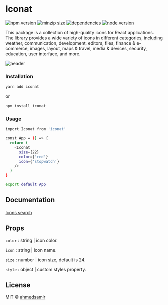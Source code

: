 # Iconat
[![npm version](https://img.shields.io/npm/v/iconat)](https://www.npmjs.com/package/iconat)
[![minzip size](https://img.shields.io/bundlephobia/minzip/iconat)](https://www.npmjs.com/package/iconat)
[![dependencies](https://img.shields.io/librariesio/dependents/npm/iconat)](https://www.npmjs.com/package/iconat)
[![node version](https://img.shields.io/node/v/iconat)](https://www.npmjs.com/package/iconat) 

This package is a collection of high-quality icons for React applications. The library provides a wide variety of icons in different categories, including weather, communication, development, editors, files, finance & e-commerce, images, layout, maps & travel, media & devices, security, education, user interface, and more. 

![header](https://i.ibb.co/VH5C7FY/header.png)       

### Installation

```bash
yarn add iconat
```

or

```bash
npm install iconat
```



### Usage

```bash
import Iconat from 'iconat'

const App = () => {
  return (
    <Iconat
      size={22}
      color={'red'}
      icon={'stopwatch'}
    />
  )
}

export default App
```

## Documentation
[Icons search](https://iconat.vercel.app/icons)

## Props

`color` : string | icon color.

`icon` : string | icon name.

`size` : number | icon size, default is 24.

`style` : object | custom styles property.



## License

MIT © [ahmedsamir](https://github.com/ahmedsamirdev)
